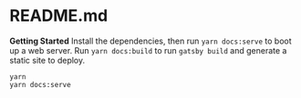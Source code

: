 # README.md

**Getting Started**
Install the dependencies, then run `yarn docs:serve` to boot up a web server. Run `yarn docs:build` to run `gatsby build` and generate a static site to deploy.

```
yarn
yarn docs:serve
```
